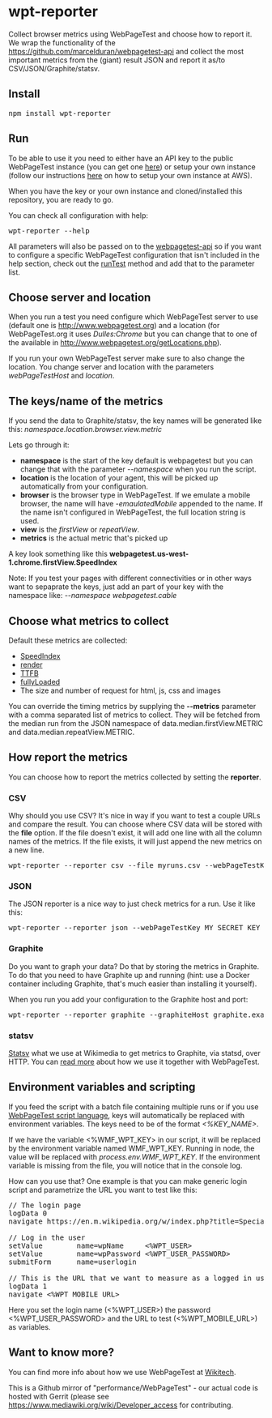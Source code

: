 # wpt-reporter

Collect browser metrics using WebPageTest and choose how to report it. We wrap the functionality of the https://github.com/marcelduran/webpagetest-api and collect the most important metrics from the (giant) result JSON and report it as/to CSV/JSON/Graphite/statsv.

## Install

<pre>
npm install wpt-reporter
</pre>

## Run
To be able to use it you need to either have an API key to the public WebPageTest instance (you can get one [here](http://www.webpagetest.org/getkey.php)) or setup your own instance (follow our instructions [here](https://wikitech.wikimedia.org/wiki/WebPageTest#WebPageTest_and_AWS) on how to setup your own instance at AWS).

When you have the key or your own instance and cloned/installed this repository, you are ready to go.

You can check all configuration with help:
<pre>
wpt-reporter --help
</pre>

All parameters will also be passed on to the  [webpagetest-api](https://github.com/marcelduran/webpagetest-api) so if you want to configure a specific WebPageTest configuration that isn't included in the help section, check out the [runTest](https://github.com/marcelduran/webpagetest-api#test-works-for-runtest-method-only) method and add that to the parameter list.

## Choose server and location
When you run a test you need configure which WebPageTest server to use (default one is http://www.webpagetest.org) and a location (for WebPageTest.org it uses *Dulles:Chrome* but you can change that to one of the available in http://www.webpagetest.org/getLocations.php).

If you run your own WebPageTest server make sure to also change the location. You change server and location with the parameters *webPageTestHost* and *location*.

## The keys/name of the metrics
If you send the data to Graphite/statsv, the key names will be generated like this:
*namespace.location.browser.view.metric*

Lets go through it:
 * **namespace** is the start of the key default is webpagetest but you can change that with the parameter *--namespace* when you run the script.
 * **location** is the location of your agent, this will be picked up automatically from your configuration.
 * **browser** is the browser type in WebPageTest. If we emulate a mobile browser, the name will have *-emaulatedMobile* appended to the name. If the name isn't configured in WebPageTest, the full location string is used.
 * **view** is the *firstView* or *repeatView*.
 * **metrics** is the actual metric that's picked up

A key look something like this **webpagetest.us-west-1.chrome.firstView.SpeedIndex**

 Note: If you test your pages with different connectivities or in other ways want to sepaprate the keys, just add an part of your key with the namespace like: *--namespace webpagetest.cable*

## Choose what metrics to collect
Default these metrics are collected:
 * [SpeedIndex](https://sites.google.com/a/webpagetest.org/docs/using-webpagetest/metrics/speed-index)
 * [render](https://sites.google.com/a/webpagetest.org/docs/using-webpagetest/metrics#TOC-Start-Render)
 * [TTFB](https://sites.google.com/a/webpagetest.org/docs/using-webpagetest/metrics#TOC-First-Byte)
 * [fullyLoaded](https://sites.google.com/a/webpagetest.org/docs/using-webpagetest/metrics)
 * The size and number of request for html, js, css and images

You can override the timing metrics by supplying the **--metrics** parameter with a comma separated list of metrics to collect. They will be fetched from the median run from the JSON namespace of data.median.firstView.METRIC and data.median.repeatView.METRIC.

## How report the metrics
You can choose how to report the metrics collected by setting the **reporter**.

### CSV
Why should you use CSV? It's nice in way if you want to test a couple URLs and compare the result. You can choose where CSV data will be stored with the **file** option. If the file doesn't exist, it will add one line with all the column names of the metrics. If the file exists, it will just append the new metrics on a new line.

<pre>
wpt-reporter --reporter csv --file myruns.csv --webPageTestKey MY_SECRET_KEY https://www.wikipedia.org/
</pre>

### JSON
The JSON reporter is a nice way to just check metrics for a run. Use it like this:

<pre>
wpt-reporter --reporter json --webPageTestKey MY_SECRET_KEY https://www.wikipedia.org/
</pre>

### Graphite
Do you want to graph your data? Do that by storing the metrics in Graphite. To do that you need to have Graphite up and running (hint: use a Docker container including Graphite, that's much easier than installing it yourself).

When you run you add your configuration to the Graphite host and port:

<pre>
wpt-reporter --reporter graphite --graphiteHost graphite.example.org --graphitePort 2003 --webPageTestKey MY_SECRET_KEY https://www.wikipedia.org/
</pre>

### statsv
[Statsv](https://wikitech.wikimedia.org/wiki/Graphite#statsv) what we use at Wikimedia to get metrics to Graphite, via statsd, over HTTP. You can [read more](https://wikitech.wikimedia.org/wiki/WebPageTest) about how we use it together with WebPageTest.

## Environment variables and scripting
If you feed the script with a batch file containing multiple runs or if you use [WebPageTest script language](https://sites.google.com/a/webpagetest.org/docs/using-webpagetest/scripting), keys will automatically be replaced with environment variables. The keys need to be of the format *<%KEY_NAME>*.

If we have the variable <%WMF_WPT_KEY> in our script, it will be replaced by the environment variable named WMF_WPT_KEY. Running in node, the value will be replaced with *process.env.WMF_WPT_KEY*. If the environment variable is missing from the file, you will notice that in the console log.

How can you use that? One example is that you can make generic login script and parametrize the URL you want to test like this:

<pre>
// The login page
logData 0
navigate https://en.m.wikipedia.org/w/index.php?title=Special:UserLogin&returnto=Main+Page

// Log in the user
setValue        name=wpName     <%WPT_USER>
setValue        name=wpPassword <%WPT_USER_PASSWORD>
submitForm      name=userlogin

// This is the URL that we want to measure as a logged in user
logData 1
navigate <%WPT_MOBILE_URL>
</pre>
Here you set the login name (<%WPT_USER>) the password <%WPT_USER_PASSWORD> and the URL to test (<%WPT_MOBILE_URL>) as variables.


## Want to know more?

You can find more info about how we use WebPageTest at [Wikitech](https://wikitech.wikimedia.org/wiki/WebPageTest).


This is a Github mirror of "performance/WebPageTest" - our actual code is hosted with Gerrit (please see https://www.mediawiki.org/wiki/Developer_access for contributing.
